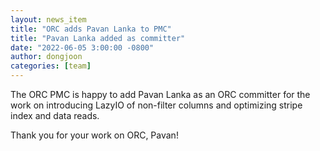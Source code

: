 ```yaml
---
layout: news_item
title: "ORC adds Pavan Lanka to PMC"
title: "Pavan Lanka added as committer"
date: "2022-06-05 3:00:00 -0800"
author: dongjoon
categories: [team]
---
```


The ORC PMC is happy to add Pavan Lanka as an ORC committer for the
work on introducing LazyIO of non-filter columns and optimizing stripe index and data reads.

Thank you for your work on ORC, Pavan!
